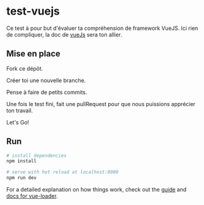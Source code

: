 # test-vuejs

Ce test à pour but d'évaluer ta compréhension de framework VueJS.
Ici rien de compliquer, la doc de [vueJs](http://vuejs.org) sera ton allier.

## Mise en place

Fork ce dépôt.

Créer toi une nouvelle branche.


Pense à faire de petits commits.

Une fois le test fini, fait une pullRequest pour que nous puissions apprécier ton travail.

Let's Go!

## Run

``` bash
# install dependencies
npm install

# serve with hot reload at localhost:8080
npm run dev

```

For a detailed explanation on how things work, check out the [guide](http://vuejs-templates.github.io/webpack/) and [docs for vue-loader](http://vuejs.github.io/vue-loader).
